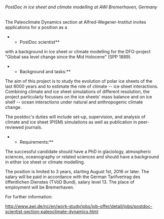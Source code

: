 ###### PostDoc in ice sheet and climate modelling at AWI Bremerhaven, Germany

The Paleoclimate Dynamics section at Alfred-Wegener-Institut invites
applications for a position as a

-   -   PostDoc scientist**

with a background in ice sheet or climate modelling for the DFG-project
"Global sea level change since the Mid Holocene" (SPP 1889).

-   -   Background and tasks:**

The aim of this project is to study the evolution of polar ice sheets of
the last 6000 years and to estimate the role of climate -- ice sheet
interactions. Combining climate and ice sheet simulations of different
resolution, the project particularly focusses on the ice sheets\' mass
balance and on ice shelf -- ocean interactions under natural and
anthropogenic climate change.

The postdoc's duties will include set-up, supervision, and analysis of
climate and ice sheet (PISM) simulations as well as publication in
peer-reviewed journals.

-   -   Requirements:**

The successful candidate should have a PhD in glaciology, atmospheric
sciences, oceanography or related sciences and should have a background
in either ice sheet or climate modelling.

The position is limited to 3 years, starting August 1st, 2016 or later.
The salary will be paid in accordance with the German Tarifvertrag des
öffentlichen Dienstes (TVöD Bund), salary level 13. The place of
employment will be Bremerhaven.

For further information:

<http://www.awi.de/nc/en/work-study/jobs/job-offer/detail/jobs/postdoc-scientist-section-paleoclimate-dynamics.html>
